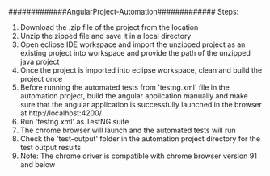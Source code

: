#############AngularProject-Automation#############
Steps:
1. Download the .zip file of the project from the location
2. Unzip the zipped file and save it in a local directory
3. Open eclipse IDE workspace and import the unzipped project as an existing project into workspace and provide the path of the unzipped java project
4. Once the project is imported into eclipse workspace, clean and build the project once
5. Before running the automated tests from 'testng.xml' file in the automation project, build the angular application manually and make sure that the angular application is successfully launched in the browser at http://localhost:4200/
6. Run 'testng.xml' as TestNG suite
7. The chrome browser will launch and the automated tests will run
8. Check the 'test-output' folder in the automation project directory for the test output results 
9. Note: The chrome driver is compatible with chrome browser version 91 and below
